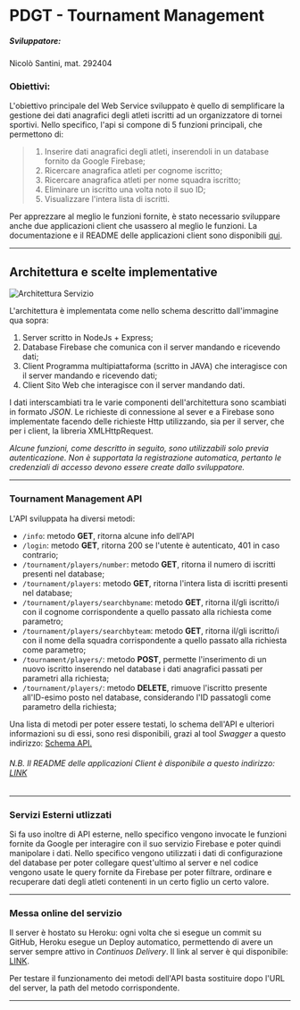 # PDGT - Tournament Management
##### Sviluppatore: 
Nicolò Santini, mat. 292404

### Obiettivi:
L'obiettivo principale del Web Service sviluppato è quello di semplificare la gestione dei dati anagrafici degli atleti iscritti ad un organizzatore di tornei sportivi.
Nello specifico, l'api si compone di 5 funzioni principali, che permettono di:
>1. Inserire dati anagrafici degli atleti, inserendoli in un database fornito da Google Firebase;
>2. Ricercare anagrafica atleti per cognome iscritto; 
>3. Ricercare anagrafica atleti per nome squadra iscritto;
>4. Eliminare un iscritto una volta noto il suo ID; 
>5. Visualizzare l'intera lista di iscritti.

Per apprezzare al meglio le funzioni fornite, è stato necessario sviluppare anche due applicazioni client che usassero al meglio le funzioni.
La documentazione e il README delle applicazioni client sono disponibili [qui](https://github.com/nicosanti98/PDGT-TournamentManagement/blob/master/CLIENT/README.md "qui").

------------
## Architettura e scelte implementative
![Architettura Servizio](https://github.com/nicosanti98/PDGT-TournamentManagement/blob/master/img/apistruct.png "Architettura Servizio")

L'architettura è implementata come nello schema descritto dall'immagine qua sopra:
1. Server scritto in NodeJs + Express;
2. Database Firebase che comunica con il server mandando e ricevendo dati;
3. Client Programma multipiattaforma (scritto in JAVA) che interagisce con il server mandando e ricevendo dati;
4. Client Sito Web che interagisce con il server mandando dati.

I dati interscambiati tra le varie componenti dell'architettura sono scambiati in formato *JSON*. Le richieste di connessione al sever e a Firebase sono implementate facendo delle richieste Http utilizzando, sia per il server, che per i client, la libreria XMLHttpRequest. 

*Alcune funzioni, come descritto in seguito, sono utilizzabili solo previa autenticazione. Non è supportata la registrazione automatica, pertanto le credenziali di accesso devono essere create dallo sviluppatore.*

------------
### Tournament Management API
L'API sviluppata ha diversi metodi:

- `/info`: metodo **GET**, ritorna alcune info dell'API
- `/login`: metodo **GET**, ritorna 200 se l'utente è autenticato, 401 in caso contrario;
- `/tournament/players/number`: metodo **GET**, ritorna il numero di iscritti presenti nel database;
- `/tournament/players`: metodo **GET**, ritorna l'intera lista di iscritti presenti nel database;
- `/tournament/players/searchbyname`: metodo **GET**, ritorna il/gli iscritto/i con il cognome corrispondente a quello passato alla richiesta come parametro;
- `/tournament/players/searchbyteam`: metodo **GET**, ritorna il/gli iscritto/i con il nome della squadra corrispondente a quello passato alla richiesta come parametro;
- `/tournament/players/`: metodo **POST**, permette l'inserimento di un nuovo iscritto inserendo nel database i dati anagrafici passati per parametri alla richiesta;
- `/tournament/players/`: metodo **DELETE**, rimuove l'iscritto presente all'ID-esimo posto nel database, considerando l'ID passatogli come parametro della richiesta;


Una lista di metodi per poter essere testati, lo schema dell'API e ulteriori informazioni su di essi, sono resi disponibili, grazi al tool *Swagger* a questo indirizzo: 
[Schema API.](https://app.swaggerhub.com/apis-docs/nicosanti98/API/1.0 "Schema API.")


###### N.B. Il README delle applicazioni Client è disponibile a questo indirizzo: [LINK](https://github.com/nicosanti98/PDGT-TournamentManagement/blob/master/CLIENT/README.md "LINK")

-----------

### Servizi Esterni utlizzati
Si fa uso inoltre di API esterne, nello specifico vengono invocate le funzioni fornite da Google per interagire con il suo servizio Firebase e poter quindi manipolare i dati.
Nello specifico vengono utilizzati i dati di configurazione del database per poter collegare quest'ultimo al server e nel codice vengono usate le query fornite da Firebase per poter filtrare, ordinare e recuperare dati degli atleti contenenti in un certo figlio un certo valore.

------------

### Messa online del servizio
Il server è hostato su Heroku: ogni volta che si esegue un commit su GitHub, Heroku esegue un Deploy automatico, permettendo di avere un server sempre attivo in *Continuos Delivery*.
Il link al server è qui disponibile: [LINK](https://tournament-manage.herokuapp.com/ "LINK").

Per testare il funzionamento dei metodi dell'API basta sostituire dopo l'URL del server, la path del metodo corrispondente.

------------
